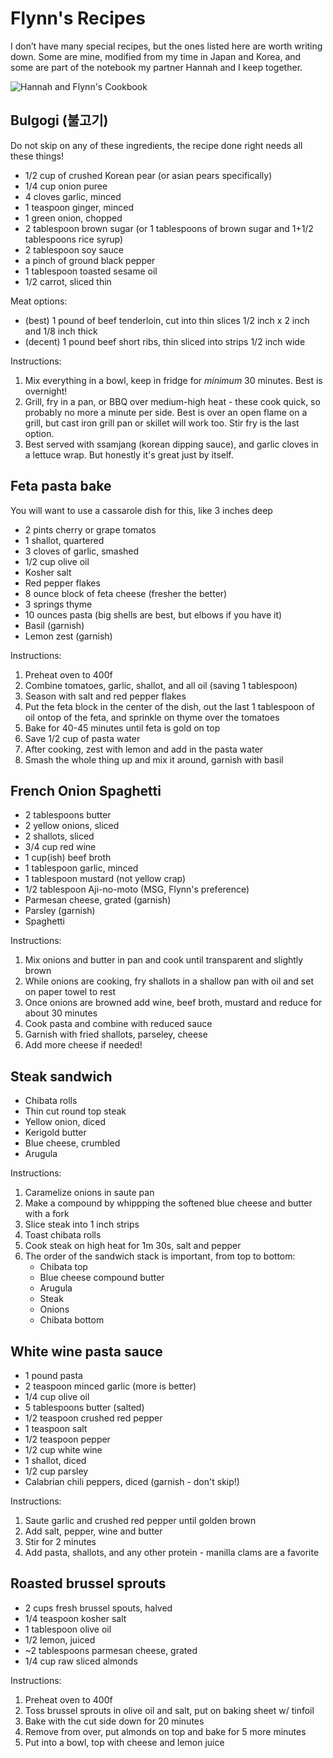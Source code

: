 # Flynn's Recipes

I don’t have many special recipes, but the ones listed here are worth writing down. Some are mine, modified from my time in Japan and Korea, and some are part of the notebook my partner Hannah and I keep together.

![Hannah and Flynn's Cookbook](flynn_book.png "Hannah and Flynn's Cookbook")

## Bulgogi (불고기)

Do not skip on any of these ingredients, the recipe done right needs all these things!

- 1/2 cup of crushed Korean pear (or asian pears specifically)
- 1/4 cup onion puree
- 4 cloves garlic, minced
- 1 teaspoon ginger, minced
- 1 green onion, chopped
- 2 tablespoon brown sugar (or 1 tablespoons of brown sugar and 1+1/2 tablespoons rice syrup)
- 2 tablespoon soy sauce
- a pinch of ground black pepper
- 1 tablespoon toasted sesame oil
- 1/2 carrot, sliced thin

Meat options:
- (best) 1 pound of beef tenderloin, cut into thin slices 1/2 inch x 2 inch and 1/8 inch thick
- (decent) 1 pound beef short ribs, thin sliced into strips 1/2 inch wide

Instructions:
1. Mix everything in a bowl, keep in fridge for _minimum_ 30 minutes. Best is overnight!
2. Grill, fry in a pan, or BBQ over medium-high heat - these cook quick, so probably no more a minute per side. Best is over an open flame on a grill, but cast iron grill pan or skillet will work too. Stir fry is the last option.
3. Best served with ssamjang (korean dipping sauce), and garlic cloves in a lettuce wrap. But honestly it's great just by itself.

## Feta pasta bake

You will want to use a cassarole dish for this, like 3 inches deep

- 2 pints cherry or grape tomatos
- 1 shallot, quartered
- 3 cloves of garlic, smashed
- 1/2 cup olive oil
- Kosher salt
- Red pepper flakes
- 8 ounce block of feta cheese (fresher the better)
- 3 springs thyme
- 10 ounces pasta (big shells are best, but elbows if you have it)
- Basil (garnish)
- Lemon zest (garnish)

Instructions:
1. Preheat oven to 400f
2. Combine tomatoes, garlic, shallot, and all oil (saving 1 tablespoon)
3. Season with salt and red pepper flakes
4. Put the feta block in the center of the dish, out the last 1 tablespoon of oil ontop of the feta, and sprinkle on thyme over the tomatoes
5. Bake for 40-45 minutes until feta is gold on top
6. Save 1/2 cup of pasta water
7. After cooking, zest with lemon and add in the pasta water
8. Smash the whole thing up and mix it around, garnish with basil

## French Onion Spaghetti

- 2 tablespoons butter
- 2 yellow onions, sliced
- 2 shallots, sliced
- 3/4 cup red wine
- 1 cup(ish) beef broth
- 1 tablespoon garlic, minced
- 1 tablespoon mustard (not yellow crap)
- 1/2 tablespoon Aji-no-moto (MSG, Flynn's preference)
- Parmesan cheese, grated (garnish)
- Parsley (garnish)
- Spaghetti

Instructions:
1. Mix onions and butter in pan and cook until transparent and slightly brown
2. While onions are cooking, fry shallots in a shallow pan with oil and set on paper towel to rest
3. Once onions are browned add wine, beef broth, mustard and reduce for about 30 minutes
4. Cook pasta and combine with reduced sauce
5. Garnish with fried shallots, parseley, cheese
6. Add more cheese if needed!

## Steak sandwich

- Chibata rolls
- Thin cut round top steak
- Yellow onion, diced
- Kerigold butter
- Blue cheese, crumbled
- Arugula

Instructions:
1. Caramelize onions in saute pan
2. Make a compound by whippping the softened blue cheese and butter with a fork
3. Slice steak into 1 inch strips
4. Toast chibata rolls
5. Cook steak on high heat for 1m 30s, salt and pepper
6. The order of the sandwich stack is important, from top to bottom:
    - Chibata top
    - Blue cheese compound butter
    - Arugula
    - Steak
    - Onions
    - Chibata bottom

## White wine pasta sauce

- 1 pound pasta
- 2 teaspoon minced garlic (more is better)
- 1/4 cup olive oil
- 5 tablespoons butter (salted)
- 1/2 teaspoon crushed red pepper
- 1 teaspoon salt
- 1/2 teaspoon pepper
- 1/2 cup white wine
- 1 shallot, diced
- 1/2 cup parsley
- Calabrian chili peppers, diced (garnish - don't skip!)

Instructions:
1. Saute garlic and crushed red pepper until golden brown
2. Add salt, pepper, wine and butter
3. Stir for 2 minutes
4. Add pasta, shallots, and any other protein - manilla clams are a favorite


## Roasted brussel sprouts

- 2 cups fresh brussel spouts, halved
- 1/4 teaspoon kosher salt
- 1 tablespoon olive oil
- 1/2 lemon, juiced
- ~2 tablespoons parmesan cheese, grated
- 1/4 cup raw sliced almonds

Instructions:
1. Preheat oven to 400f
2. Toss brussel sprouts in olive oil and salt, put on baking sheet w/ tinfoil
3. Bake with the cut side down for 20 minutes
4. Remove from over, put almonds on top and bake for 5 more minutes
5. Put into a bowl, top with cheese and lemon juice